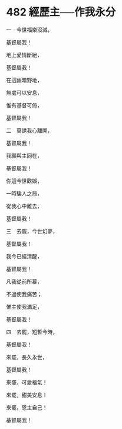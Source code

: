 # 482 經歷主──作我永分

一　今世福樂沒滅，

基督屬我！

地上愛情斷絕，

基督屬我！

在這幽暗野地，

無處可以安息，

惟有基督可倚，

基督屬我！

二　莫誘我心離開，

基督屬我！

我願與主同在，

基督屬我！

你這今世歡娛，

一時騙人之局，

從我心中離去，

基督屬我！

三　去罷，今世幻夢，

基督屬我！

我今已經清醒，

基督屬我！

凡我從前所慕，

不過使我痛苦；

惟主使我滿足，

基督屬我！

四　去罷，短暫今時，

基督屬我！

來罷，長久永世，

基督屬我！

來罷，可愛福氣！

來罷，甜美安息！

來罷，恩主自己！

基督屬我！

